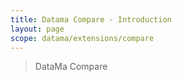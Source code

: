 ```yaml
---
title: Datama Compare - Introduction
layout: page
scope: datama/extensions/compare
---
```


> DataMa Compare